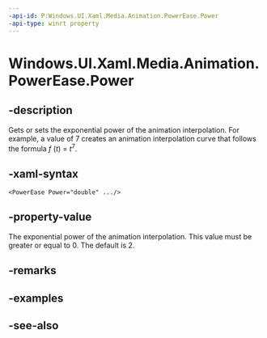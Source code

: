 ```yaml
---
-api-id: P:Windows.UI.Xaml.Media.Animation.PowerEase.Power
-api-type: winrt property
---
```


<!-- Property syntax
public double Power { get;  set; }
-->

# Windows.UI.Xaml.Media.Animation.PowerEase.Power

## -description
Gets or sets the exponential power of the animation interpolation. For example, a value of 7 creates an animation interpolation curve that follows the formula *f* (*t*) = *t*<sup>7</sup>.



## -xaml-syntax
```xaml
<PowerEase Power="double" .../>
```


## -property-value
The exponential power of the animation interpolation. This value must be greater or equal to 0. The default is 2.

## -remarks

## -examples

## -see-also
